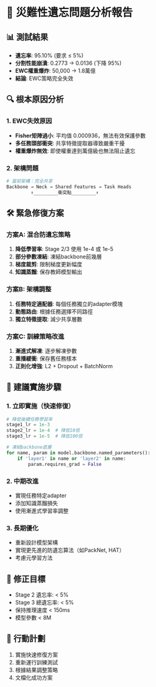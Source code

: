 # 🚨 災難性遺忘問題分析報告

## 📊 測試結果
- **遺忘率**: 95.10% (要求 ≤ 5%)
- **分割性能崩潰**: 0.2773 → 0.0136 (下降 95%)
- **EWC權重爆炸**: 50,000 → 1.8萬億
- **結論**: EWC策略完全失效

## 🔍 根本原因分析

### 1. EWC失效原因
- **Fisher矩陣過小**: 平均值 0.000936，無法有效保護參數
- **多任務頭部衝突**: 共享特徵提取器導致嚴重干擾
- **權重爆炸無效**: 即使權重達到萬億級也無法阻止遺忘

### 2. 架構問題
```python
# 當前架構：完全共享
Backbone → Neck → Shared Features → Task Heads
         ↑_________衝突點_________↑
```

## 🛠️ 緊急修復方案

### 方案A: 混合防遺忘策略
1. **降低學習率**: Stage 2/3 使用 1e-4 或 1e-5
2. **部分參數凍結**: 凍結backbone前幾層
3. **梯度裁剪**: 限制梯度更新幅度
4. **知識蒸餾**: 保存教師模型輸出

### 方案B: 架構調整
1. **任務特定適配器**: 每個任務獨立的adapter模塊
2. **動態路由**: 根據任務選擇不同路徑
3. **獨立特徵提取**: 減少共享層數

### 方案C: 訓練策略改進
1. **漸進式解凍**: 逐步解凍參數
2. **重播緩衝**: 保存舊任務樣本
3. **正則化增強**: L2 + Dropout + BatchNorm

## 📝 建議實施步驟

### 1. 立即實施（快速修復）
```python
# 降低後續任務學習率
stage1_lr = 1e-3
stage2_lr = 1e-4  # 降低10倍
stage3_lr = 1e-5  # 降低100倍

# 凍結backbone底層
for name, param in model.backbone.named_parameters():
    if 'layer1' in name or 'layer2' in name:
        param.requires_grad = False
```

### 2. 中期改進
- 實現任務特定adapter
- 添加知識蒸餾損失
- 使用漸進式學習率調整

### 3. 長期優化
- 重新設計模型架構
- 實現更先進的防遺忘算法（如PackNet, HAT）
- 考慮元學習方法

## 🎯 修正目標
- Stage 2 遺忘率: < 5%
- Stage 3 總遺忘率: < 5%
- 保持推理速度 < 150ms
- 模型參數 < 8M

## 🚀 行動計劃
1. 實施快速修復方案
2. 重新運行訓練測試
3. 根據結果調整策略
4. 文檔化成功方案